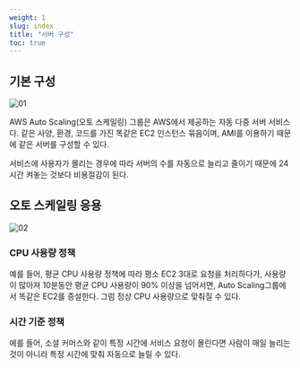 ```yaml
---
weight: 1
slug: index
title: "서버 구성"
toc: true
---
```


## 기본 구성

![01](/docs/infra/ec2/autoscaling/configuration/01.png)

AWS Auto Scaling(오토 스케일링) 그룹은 AWS에서 제공하는 자동 다중 서버 서비스다.
같은 사양, 환경, 코드를 가진 똑같은 EC2 인스턴스 묶음이며, AMI를 이용하기 때문에 같은 서버를 구성할 수 있다.

서비스에 사용자가 몰리는 경우에 따라 서버의 수를 자동으로 늘리고 줄이기 때문에
24시간 켜놓는 것보다 비용절감이 된다.

## 오토 스케일링 응용

![02](/docs/infra/ec2/autoscaling/configuration/02.png)

### CPU 사용량 정책
예를 들어, 평균 CPU 사용량 정책에 따라 평소 EC2 3대로 요청을 처리하다가,
사용량이 많아져 10분동안 평균 CPU 사용량이 90% 이상을 넘어서면, Auto Scaling그룹에서
똑같은 EC2를 증설한다. 그럼 정상 CPU 사용량으로 맞춰질 수 있다.

### 시간 기준 정책
에를 들어, 소셜 커머스와 같이 특정 시간에 서비스 요청이 몰린다면
사람이 매일 늘리는 것이 아니라 특정 시간에 맞춰 자동으로 늘릴 수 있다.